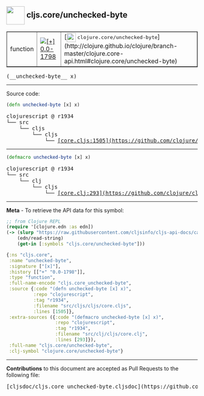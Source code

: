 ## <img width="48px" valign="middle" src="http://i.imgur.com/Hi20huC.png"> cljs.core/unchecked-byte

 <table border="1">
<tr>

<td>function</td>
<td><a href="https://github.com/cljsinfo/cljs-api-docs/tree/0.0-1798"><img valign="middle" alt="[+] 0.0-1798" src="https://img.shields.io/badge/+-0.0--1798-lightgrey.svg"></a> </td>
<td>
[<img height="24px" valign="middle" src="http://i.imgur.com/1GjPKvB.png"> <samp>clojure.core/unchecked-byte</samp>](http://clojure.github.io/clojure/branch-master/clojure.core-api.html#clojure.core/unchecked-byte)
</td>
</tr>
</table>

 <samp>
(__unchecked-byte__ x)<br>
</samp>

---





Source code:

```clj
(defn unchecked-byte [x] x)
```

 <pre>
clojurescript @ r1934
└── src
    └── cljs
        └── cljs
            └── <ins>[core.cljs:1505](https://github.com/clojure/clojurescript/blob/r1934/src/cljs/cljs/core.cljs#L1505)</ins>
</pre>


---

```clj
(defmacro unchecked-byte [x] x)
```

 <pre>
clojurescript @ r1934
└── src
    └── clj
        └── cljs
            └── <ins>[core.clj:293](https://github.com/clojure/clojurescript/blob/r1934/src/clj/cljs/core.clj#L293)</ins>
</pre>

---

__Meta__ - To retrieve the API data for this symbol:

```clj
;; from Clojure REPL
(require '[clojure.edn :as edn])
(-> (slurp "https://raw.githubusercontent.com/cljsinfo/cljs-api-docs/catalog/cljs-api.edn")
    (edn/read-string)
    (get-in [:symbols "cljs.core/unchecked-byte"]))
```

```clj
{:ns "cljs.core",
 :name "unchecked-byte",
 :signature ["[x]"],
 :history [["+" "0.0-1798"]],
 :type "function",
 :full-name-encode "cljs.core_unchecked-byte",
 :source {:code "(defn unchecked-byte [x] x)",
          :repo "clojurescript",
          :tag "r1934",
          :filename "src/cljs/cljs/core.cljs",
          :lines [1505]},
 :extra-sources ({:code "(defmacro unchecked-byte [x] x)",
                  :repo "clojurescript",
                  :tag "r1934",
                  :filename "src/clj/cljs/core.clj",
                  :lines [293]}),
 :full-name "cljs.core/unchecked-byte",
 :clj-symbol "clojure.core/unchecked-byte"}

```

---

__Contributions__ to this document are accepted as Pull Requests to the following file:

 <pre>
[cljsdoc/cljs.core_unchecked-byte.cljsdoc](https://github.com/cljsinfo/cljs-api-docs/blob/master/cljsdoc/cljs.core_unchecked-byte.cljsdoc)
</pre>

